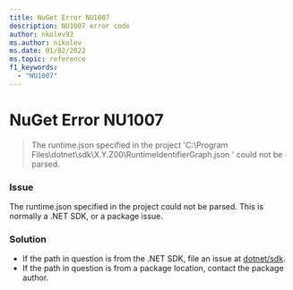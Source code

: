 ```yaml
---
title: NuGet Error NU1007
description: NU1007 error code
author: nkolev92
ms.author: nikolev
ms.date: 01/02/2022
ms.topic: reference
f1_keywords: 
  - "NU1007"
---
```


# NuGet Error NU1007

> The runtime.json specified in the project 'C:\Program Files\dotnet\sdk\X.Y.Z00\RuntimeIdentifierGraph.json
' could not be parsed.

### Issue

The runtime.json specified in the project could not be parsed.
This is normally a .NET SDK, or a package issue.

### Solution

- If the path in question is from the .NET SDK, file an issue at [dotnet/sdk](https://github.com/dotnet/sdk/issues).
- If the path in question is from a package location, contact the package author.
